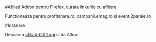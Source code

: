 #Afiliati
Addon pentru Firefox, curata linkurile cu afiliere. 

Functioneaza pentru profitshare.ro, campanii.emag.ro si event.2parale.ro

#Instalare

Descarca [afiliati-0.0.1.xpi](https://github.com/vladc/afiliati/releases) si da Allow. 
